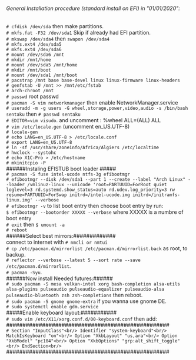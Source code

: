  ###### General Installation procedure (standard install on EFI) in "01/01/2020":<br/>
`# cfdisk /dev/sda` then make partitions.<br/>
`# mkfs.fat -F32 /dev/sda1` Skip if already had EFI partition.<br/>
`# mkswap /dev/sda4` then `swapon /dev/sda4`<br/>
`# mkfs.ext4 /dev/sda5`<br/>
`# mkfs.ext4 /dev/sda6`<br/>
`# mount /dev/sda6 /mnt`<br/>
`# mkdir /mnt/home`<br/>
`# mount /dev/sda5 /mnt/home`<br/>
`# mkdir /mnt/boot`<br/>
`# mount /dev/sda1 /mnt/boot`<br/>
`# pacstrap /mnt base base-devel linux linux-firmware linux-headers`<br/>
`# genfstab -U /mnt >> /mnt/etc/fstab`<br/>
`# arch-chroot /mnt`<br/>
`# passwd` root passwd<br/>
`# pacman -S vim networkmanager` then enable NetworkManager.service<br/>
`# useradd -m -g users -G wheel,storage,power,video,audio -s /bin/bash sentaku` then `# passwd sentaku`<br/>
`# EDITOR=vim visudo`. and uncomment : %wheel ALL=(ALL) ALL<br/>
`# vim /etc/locale.gen` (uncomment en_US.UTF-8)<br/>
`# locale-gen`<br/>
`# echo LANG=en_US.UTF-8 > /etc/locale.conf`<br/>
`# export LANG=en_US.UTF-8`<br/>
`# ln -sf /usr/share/zoneinfo/Africa/Algiers /etc/localtime`<br/>
`# hwclock --systohc`<br/>
`# echo X1C-Pro > /etc/hostname`<br/>
`# mkinitcpio -P`<br/>
  ######Instaling EFISTUB boot loader #####<br/>
`# pacman -S fuse intel-ucode ntfs-3g efibootmgr`<br/>
`# efibootmgr --disk /dev/sda1 --part 1 --create --label "Arch Linux" --loader /vmlinuz-linux --unicode 'root=PARTUUID=ForRoot quiet loglevel=3 rd.systemd.show_status=auto rd.udev.log_priority=3 rw resume=PARTUUID=ForSwap initrd=/intel-ucode.img initrd=/initramfs-linux.img' --verbose`<br/>
`# efibootmgr -v` to list boot entry then choose boot entry by run:<br/>
`$ efibootmgr --bootorder XXXXX --verbose` where XXXXX is a numbre of boot entry<br/> 
`# exit` then `$ umount -a`<br/>
`# reboot`<br/>
  ######Select best mirrors:#############<br/>
connect to internet with `# nmcli or nmtui`<br/>
`# cp /etc/pacman.d/mirrorlist /etc/pacman.d/mirrorlist.back` as root, to backup.<br/>
`# reflector --verbose --latest 5 --sort rate --save /etc/pacman.d/mirrorlist`.<br/>
`# pacman -Syu`.<br/>
  ######Now install Needed futures:######<br/>
`# sudo pacman -S mesa vulkan-intel xorg bash-completion alsa-utils alsa-plugins pulseaudio pulseaudio-equalizer pulseaudio-alsa pulseaudio-bluetooth zsh zsh-completions` then reboot.<br/>
`# sudo pacman -S gnome gnome-extra` if you wanna use gnome DE.<br/>
`# sudo systemctl enable gdm.service`<br/>
  #####Enable keyboard layout:###########<br/>
`# sudo vim /etc/X11/xorg.conf.d/00-keyboard.conf` then add:<br/>
 ##################################################<br/>
 `# Section "InputClass"<br/>
        Identifier "system-keyboard"<br/>
        MatchIsKeyboard "on"<br/>
        Option "XkbLayout" "us,ara"<br/>
        Option "XkbModel" "pc104"<br/>
        Option "XkbOptions" "grp:alt_shift_toggle"<br/>
  EndSection<br/>`
 ##################################################
